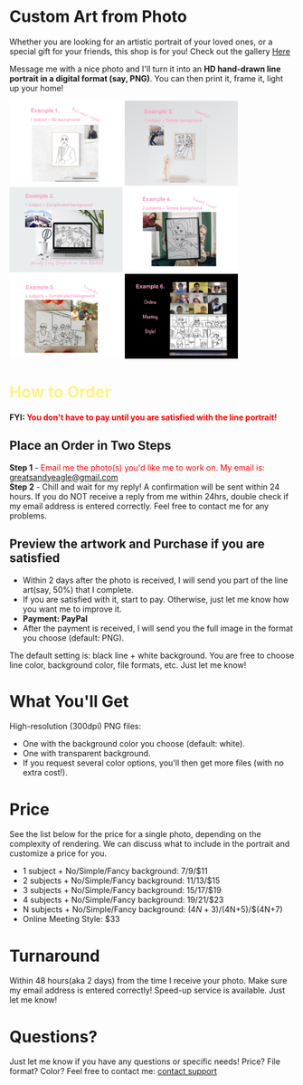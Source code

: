 # Custom Art from Photo

Whether you are looking for an artistic portrait of your loved ones, or a special gift for your friends, this shop is for you! Check out the gallery [Here](https://jekyllrb.com/)

Message me with a nice photo and I'll turn it into an **HD hand-drawn line portrait in a digital format (say, PNG)**. You can then print it, frame it, light up your home!


<div class="image-row">
			<div class="image-set">
				<a class="example-image-link" href="./gallery/ex1.jpg" data-lightbox="example-set" title="Click the right/left side to move forward/backward."><img class="example-image" src="./gallery/ex1.jpg" alt="Example 1" width="200" height="150"/></a>
				<a class="example-image-link" href="./gallery/ex2.jpg" data-lightbox="example-set" title="Click the right/left side to move forward/backward."><img class="example-image" src="./gallery/ex2.jpg" alt="Example 2" width="200" height="150"/></a>
				<a class="example-image-link" href="./gallery/ex3.jpg" data-lightbox="example-set" title="Click the right/left side to move forward/backward."><img class="example-image" src="./gallery/ex3.jpg" alt="Example 3" width="200" height="150"/></a>
				<a class="example-image-link" href="./gallery/ex4.jpg" data-lightbox="example-set" title="Click the right/left side to move forward/backward."><img class="example-image" src="./gallery/ex4.jpg" alt="Example 4" width="200" height="150"/></a>
				<a class="example-image-link" href="./gallery/ex5.jpg" data-lightbox="example-set" title="Click the right/left side to move forward/backward."><img class="example-image" src="./gallery/ex5.jpg" alt="Example 5" width="200" height="150"/></a>
				<a class="example-image-link" href="./gallery/ex6.jpg" data-lightbox="example-set" title="Click the right/left side to move forward/backward."><img class="example-image" src="./gallery/ex6.jpg" alt="Example 6" width="200" height="150"/></a>
			</div>
</div>
    

# <span style="color:#fdf485"> How to Order </span>

**FYI: <span style="color:red">You don't have to pay until you are satisfied with the line portrait!</span>**

## Place an Order in Two Steps

**Step 1** - <span style="color:red"> Email me the photo(s) you'd like me to work on. My email is: greatsandyeagle@gmail.com </span>  
**Step 2** - Chill and wait for my reply! A confirmation will be sent within 24 hours. If you do NOT receive a reply from me within 24hrs, double check if my email address is entered correctly. Feel free to contact me for any problems.

## Preview the artwork and Purchase if you are satisfied
- Within 2 days after the photo is received, I will send you part of the line art(say, 50%) that I complete.    
- If you are satisfied with it, start to pay. Otherwise, just let me know how you want me to improve it.    
- **Payment: PayPal**
- After the payment is received, I will send you the full image in the format you choose (default: PNG).

The default setting is: black line + white background. You are free to choose line color, background color, file formats, etc. Just let me know!

# What You'll Get
High-resolution (300dpi) PNG files:   
- One with the background color you choose (default: white).    
- One with transparent background.     
- If you request several color options, you'll then get more files (with no extra cost!).

# Price 
See the list below for the price for a single photo, depending on the complexity of rendering. We can discuss what to include in the portrait and customize a price for you.   
- 1 subject + No/Simple/Fancy background: $7/$9/$11
- 2 subjects + No/Simple/Fancy background: $11/$13/$15
- 3 subjects + No/Simple/Fancy background: $15/$17/$19
- 4 subjects + No/Simple/Fancy background: $19/$21/$23
- N subjects + No/Simple/Fancy background: $(4N+3)/$(4N+5)/$(4N+7)
- Online Meeting Style: $33

# Turnaround 
Within 48 hours(aka 2 days) from the time I receive your photo. Make sure my email address is entered correctly!
Speed-up service is available. Just let me know!

#  Questions? 
Just let me know if you have any questions or specific needs! Price? File format? Color? Feel free to contact me:
[contact support](https://github.com/contact)


<!-- ```markdown
[Link](url) and ![Image](src)
``` -->
